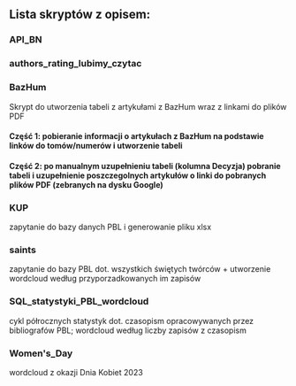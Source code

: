 ## Lista skryptów z opisem:


### API_BN
### authors_rating_lubimy_czytac
### BazHum
  Skrypt do utworzenia tabeli z artykułami z BazHum wraz z linkami do plików PDF
  #### Część 1: pobieranie informacji o artykułach z BazHum na podstawie linków do tomów/numerów i utworzenie tabeli
  #### Część 2: po manualnym uzupełnieniu tabeli (kolumna Decyzja) pobranie tabeli i uzupełnienie poszczegolnych artykułów o linki do pobranych plików PDF (zebranych na dysku Google)
### KUP
  zapytanie do bazy danych PBL i generowanie pliku xlsx
### saints
  zapytanie do bazy PBL dot. wszystkich świętych twórców + utworzenie wordcloud według przyporzadkowanych im zapisów
### SQL_statystyki_PBL_wordcloud
  cykl półrocznych statystyk dot. czasopism opracowywanych przez bibliografów PBL; wordcloud według liczby zapisów z czasopism
### Women's_Day
  wordcloud z okazji Dnia Kobiet 2023
